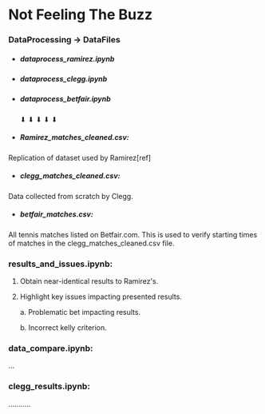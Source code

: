 # Not Feeling The Buzz


### DataProcessing -> DataFiles
- ##### dataprocess_ramirez.ipynb
- ##### dataprocess_clegg.ipynb
- ##### dataprocess_betfair.ipynb

    ⬇ ⬇ ⬇ ⬇ ⬇ 

- ##### Ramirez_matches_cleaned.csv: 
Replication of dataset used by Ramirez[ref]

- ##### clegg_matches_cleaned.csv:
Data collected from scratch by Clegg.

- ##### betfair_matches.csv:
All tennis matches listed on Betfair.com.
This is used to verify starting times of
matches in the clegg_matches_cleaned.csv file.


### results_and_issues.ipynb:
1. Obtain near-identical results to Ramirez's.
2. Highlight key issues impacting presented results.

    a. Problematic bet impacting results.

    b. Incorrect kelly criterion.

### data_compare.ipynb:
...

### clegg_results.ipynb:
...........